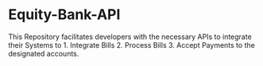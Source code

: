 # Equity-Bank-API
This Repository facilitates developers with the necessary APIs to integrate their Systems to 1. Integrate Bills 2. Process Bills 3. Accept Payments to the designated accounts.

